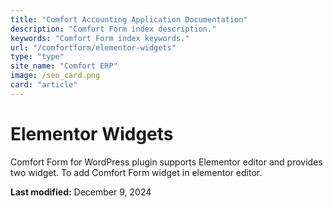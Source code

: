 ```yaml
---
title: "Comfort Accounting Application Documentation"
description: "Comfort Form index description."
keywords: "Comfort Form index keywords."
url: "/comfortform/elementor-widgets"
type: "type"
site_name: "Comfort ERP"
image: /seo_card.png
card: "article"
---
```

# Elementor Widgets

Comfort Form for WordPress plugin supports Elementor editor and provides two widget. To add Comfort Form widget in elementor editor.


**Last modified:** December 9, 2024